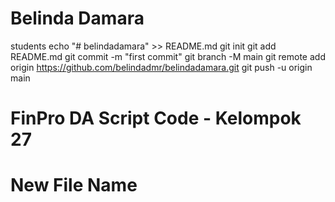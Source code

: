 # Belinda Damara
students
echo "# belindadamara" >> README.md
git init
git add README.md
git commit -m "first commit"
git branch -M main
git remote add origin https://github.com/belindadmr/belindadamara.git
git push -u origin main
# FinPro DA Script Code - Kelompok 27
# New File Name

